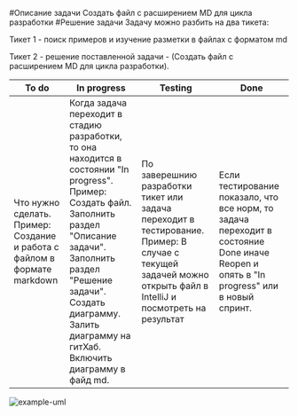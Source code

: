 #Описание задачи
Создать файл с расширением MD для цикла разработки
#Решение задачи
Задачу можно разбить на два тикета:

Тикет 1 - поиск примеров и изучение разметки в файлах с форматом md

Тикет 2 - решение поставленной задачи - (Создать файл с расширением MD для цикла разработки).

To do | In progress | Testing | Done
------------ | ------------ | ------------ | ------------
Что нужно сделать. Пример: Создание и работа с файлом в формате markdown | Когда задача переходит в стадию разработки, то она находится в состоянии "In progress".  Пример: Создать файл. Заполнить раздел "Описание задачи". Заполнить раздел "Решение задачи". Создать диаграмму. Залить диаграмму на гитХаб. Включить диаграмму в файд md.| По заверешнию разработки тикет или задача переходит в тестирование. Пример: В случае с текущей задачей можно открыть файл в IntelliJ и посмотреть на результат| Если тестирование показало, что все норм, то задача переходит в состояние Done иначе Reopen и опять в "In progress" или в новый спринт.

![example-uml](http://www.plantuml.com/plantuml/proxy?cache=no&src=https://raw.githubusercontent.com/Ukrnox/hillelJE/hometask_1/JELesson_2_Git_Markdown_PlantUML_Scrum/uml.iuml)